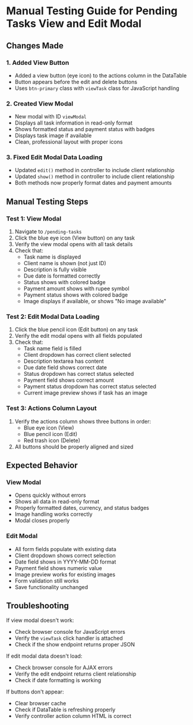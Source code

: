 # Manual Testing Guide for Pending Tasks View and Edit Modal

## Changes Made

### 1. Added View Button
- Added a view button (eye icon) to the actions column in the DataTable
- Button appears before the edit and delete buttons
- Uses `btn-primary` class with `viewTask` class for JavaScript handling

### 2. Created View Modal
- New modal with ID `viewModal` 
- Displays all task information in read-only format
- Shows formatted status and payment status with badges
- Displays task image if available
- Clean, professional layout with proper icons

### 3. Fixed Edit Modal Data Loading
- Updated `edit()` method in controller to include client relationship
- Updated `show()` method in controller to include client relationship
- Both methods now properly format dates and payment amounts

## Manual Testing Steps

### Test 1: View Modal
1. Navigate to `/pending-tasks`
2. Click the blue eye icon (View button) on any task
3. Verify the view modal opens with all task details
4. Check that:
   - Task name is displayed
   - Client name is shown (not just ID)
   - Description is fully visible
   - Due date is formatted correctly
   - Status shows with colored badge
   - Payment amount shows with rupee symbol
   - Payment status shows with colored badge
   - Image displays if available, or shows "No image available"

### Test 2: Edit Modal Data Loading
1. Click the blue pencil icon (Edit button) on any task
2. Verify the edit modal opens with all fields populated
3. Check that:
   - Task name field is filled
   - Client dropdown has correct client selected
   - Description textarea has content
   - Due date field shows correct date
   - Status dropdown has correct status selected
   - Payment field shows correct amount
   - Payment status dropdown has correct status selected
   - Current image preview shows if task has an image

### Test 3: Actions Column Layout
1. Verify the actions column shows three buttons in order:
   - Blue eye icon (View)
   - Blue pencil icon (Edit) 
   - Red trash icon (Delete)
2. All buttons should be properly aligned and sized

## Expected Behavior

### View Modal
- Opens quickly without errors
- Shows all data in read-only format
- Properly formatted dates, currency, and status badges
- Image handling works correctly
- Modal closes properly

### Edit Modal
- All form fields populate with existing data
- Client dropdown shows correct selection
- Date field shows in YYYY-MM-DD format
- Payment field shows numeric value
- Image preview works for existing images
- Form validation still works
- Save functionality unchanged

## Troubleshooting

If view modal doesn't work:
- Check browser console for JavaScript errors
- Verify the `viewTask` click handler is attached
- Check if the show endpoint returns proper JSON

If edit modal data doesn't load:
- Check browser console for AJAX errors
- Verify the edit endpoint returns client relationship
- Check if date formatting is working

If buttons don't appear:
- Clear browser cache
- Check if DataTable is refreshing properly
- Verify controller action column HTML is correct